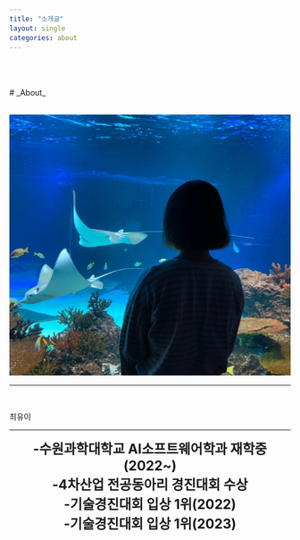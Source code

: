 ```yaml
---
title: "소개글"
layout: single
categories: about
---
```

<br>
<br>
<br>
# _About_
<br>
<br>

![Alt text](/assets/img/me.jpg)
<br>
___
<br>

최유이
<br>
* * *
<center>
<span style =
"font-size:170%;
font-weight:bold">
-수원과학대학교 AI소프트웨어학과 재학중(2022~)<br>  
-4차산업 전공동아리 경진대회 수상<br>
-기술경진대회 입상 1위(2022)<br>
-기술경진대회 입상 1위(2023)<br>

</span>
</center>

